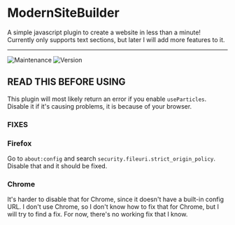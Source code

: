 # ModernSiteBuilder
A simple javascript plugin to create a website in less than a minute! Currently only supports text sections, but later I will add more features to it.

<hr>

<img alt="Maintenance" src="https://img.shields.io/badge/Maintained-yes-green" /> <img alt="Version" src="https://img.shields.io/badge/Version-1.0.0-yellow" />

## READ THIS BEFORE USING
This plugin will most likely return an error if you enable <code>useParticles</code>. Disable it if it's causing problems, it is because of your browser.
### FIXES
### Firefox
Go to <code>about:config</code> and search <code>security.fileuri.strict_origin_policy</code>. Disable that and it should be fixed.
### Chrome
It's harder to disable that for Chrome, since it doesn't have a built-in config URL. I don't use Chrome, so I don't know how to fix that for Chrome, but I will try to find a fix. For now, there's no working fix that I know.
